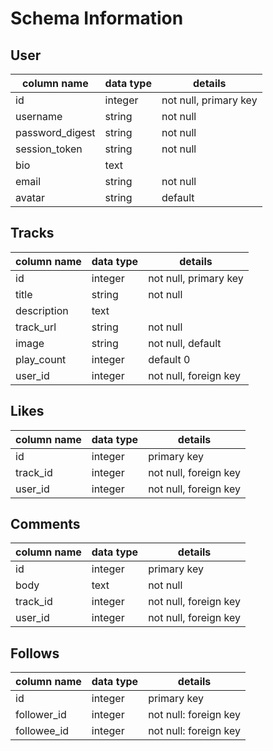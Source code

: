 # Schema Information

## User
column name     | data type | details
----------------|-----------|-----------------------
id              | integer   | not null, primary key
username        | string    | not null
password_digest | string    | not null
session_token   | string    | not null
bio             | text      |
email           | string    | not null
avatar          | string    | default


## Tracks
column name | data type | details
------------|-----------|--------------------------
id          | integer   | not null, primary key
title       | string    | not null
description | text      |
track_url   | string    | not null
image       | string    | not null, default
play_count  | integer   | default 0
user_id     | integer   | not null, foreign key

## Likes
column name | data type | details
------------|-----------|--------------------------
id          | integer   | primary key
track_id    | integer   | not null, foreign key
user_id     | integer   | not null, foreign key

## Comments
column name | data type | details
------------|-----------|--------------------------
id          | integer   | primary key
body        | text      | not null
track_id    | integer   | not null, foreign key
user_id     | integer   | not null, foreign key

## Follows
column name | data type | details
------------|-----------|--------------------------
id          | integer   | primary key
follower_id | integer   | not null: foreign key
followee_id | integer   | not null: foreign key
